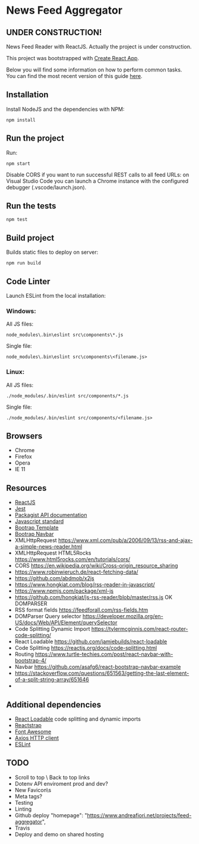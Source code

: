# News Feed Aggregator

## UNDER CONSTRUCTION!

News Feed Reader with ReactJS. Actually the project is under construction.

This project was bootstrapped with [Create React App](https://github.com/facebookincubator/create-react-app).

Below you will find some information on how to perform common tasks.<br>
You can find the most recent version of this guide [here](https://github.com/facebookincubator/create-react-app/blob/master/packages/react-scripts/template/README.md).

## Installation

Install NodeJS and the dependencies with NPM:

	npm install

## Run the project

Run:

	npm start

Disable CORS if you want to run successful REST calls to all feed URLs: on Visual Studio Code you can launch a Chrome instance with the configured debugger (.vscode/launch.json).

## Run the tests

	npm test

## Build project

Builds static files to deploy on server:

	npm run build

## Code Linter

Launch ESLint from the local installation:

### Windows:

All JS files:

	node_modules\.bin\eslint src\components\*.js

Single file:

	node_modules\.bin\eslint src\components\<filename.js>

### Linux:

All JS files:

	./node_modules/.bin/eslint src/components/*.js

Single file:

	./node_modules/.bin/eslint src/components/<filename.js>

## Browsers

- Chrome
- Firefox
- Opera
- IE 11

## Resources

- [ReactJS](https://reactjs.org/)
- [Jest](https://jestjs.io/)
- [Packagist API documentation](https://packagist.org/apidoc)
- [Javascript standard](https://standardjs.com/)
- [Bootrap Template](http://getbootstrap.com/docs/4.1/examples/blog/)
- [Bootrap Navbar](http://getbootstrap.com/docs/4.1/examples/navbars/)
- XMLHttpRequest https://www.xml.com/pub/a/2006/09/13/rss-and-ajax-a-simple-news-reader.html
- XMLHttpRequest HTML5Rocks https://www.html5rocks.com/en/tutorials/cors/
- CORS https://en.wikipedia.org/wiki/Cross-origin_resource_sharing
- https://www.robinwieruch.de/react-fetching-data/
- https://github.com/abdmob/x2js
- https://www.hongkiat.com/blog/rss-reader-in-javascript/
- https://www.npmjs.com/package/xml-js
- https://github.com/hongkiat/js-rss-reader/blob/master/rss.js OK DOMPARSER
- RSS format fields https://feedforall.com/rss-fields.htm
- DOMParser Query selector https://developer.mozilla.org/en-US/docs/Web/API/Element/querySelector
- Code Splitting Dynamic Import https://tylermcginnis.com/react-router-code-splitting/
- React Loadable https://github.com/jamiebuilds/react-loadable
- Code Splitting https://reactjs.org/docs/code-splitting.html
- Routing https://www.turtle-techies.com/post/react-navbar-with-bootstrap-4/
- Navbar https://github.com/asafg6/react-bootstrap-navbar-example
- https://stackoverflow.com/questions/651563/getting-the-last-element-of-a-split-string-array/651646
- 

## Additional dependencies

- [React Loadable](https://github.com/jamiebuilds/react-loadable) code splitting and dynamic imports
- [Reactstrap](https://reactstrap.github.io/)
- [Font Awesome](https://fontawesome.com/)
- [Axios HTTP client](https://github.com/axios/axios)
- [ESLint](https://eslint.org/)

## TODO

- Scroll to top \ Back to top links
- Dotenv API enviroment prod and dev?
- New Favicon\s
- Meta tags?
- Testing
- Linting
- Github deploy "homepage": "https://www.andreafiori.net/projects/feed-aggregator",
- Travis
- Deploy and demo on shared hosting
